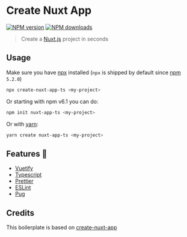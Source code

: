 # Create Nuxt App

[![NPM version](https://img.shields.io/npm/v/create-nuxt-app-ts.svg?style=flat)](https://npmjs.com/package/create-nuxt-app-ts)
[![NPM downloads](https://img.shields.io/npm/dm/create-nuxt-app-ts.svg?style=flat)](https://npmjs.com/package/create-nuxt-app-ts)

> Create a [Nuxt.js](https://github.com/nuxt/nuxt.js) project in seconds

## Usage

Make sure you have [npx](https://www.npmjs.com/package/npx) installed (`npx` is shipped by default since [npm](https://www.npmjs.com/get-npm) `5.2.0`)

```bash
npx create-nuxt-app-ts <my-project>
```

Or starting with npm v6.1 you can do:

```bash
npm init nuxt-app-ts <my-project>
```

Or with [yarn](https://yarnpkg.com/en/):

```bash
yarn create nuxt-app-ts <my-project>
```

## Features :tada:

- [Vuetify](https://github.com/vuetifyjs/vuetify)
- [Typescript](https://www.typescriptlang.org/)
- [Prettier](https://prettier.io/)
- [ESLint](https://eslint.org/)
- [Pug](https://pugjs.org/)

## Credits

This boilerplate is based on [create-nuxt-app](https://github.com/nuxt/create-nuxt-app)